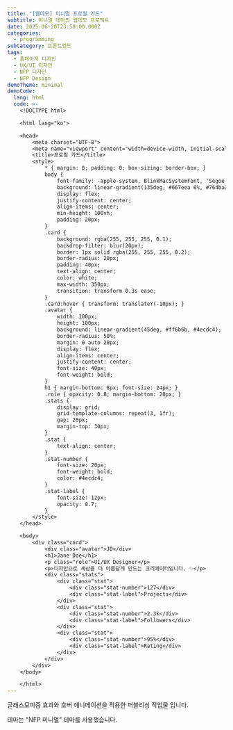 ```yaml
---
title: "[웹데모] 미니멀 프로필 카드"
subtitle: 미니멀 테마의 웹데모 프로젝트
date: 2025-06-20T23:50:00.000Z
categories:
  - programming
subCategory: 프론트엔드
tags:
  - 홈페이지 디자인
  - UX/UI 디자인
  - NFP 디자인
  - NFP Design
demoTheme: minimal
demoCode:
  lang: html
  code: >-
    <!DOCTYPE html>

    <html lang="ko">

    <head>
        <meta charset="UTF-8">
        <meta name="viewport" content="width=device-width, initial-scale=1.0">
        <title>프로필 카드</title>
        <style>
            * { margin: 0; padding: 0; box-sizing: border-box; }
            body {
                font-family: -apple-system, BlinkMacSystemFont, 'Segoe UI', sans-serif;
                background: linear-gradient(135deg, #667eea 0%, #764ba2 100%);
                display: flex;
                justify-content: center;
                align-items: center;
                min-height: 100vh;
                padding: 20px;
            }
            .card {
                background: rgba(255, 255, 255, 0.1);
                backdrop-filter: blur(20px);
                border: 1px solid rgba(255, 255, 255, 0.2);
                border-radius: 20px;
                padding: 40px;
                text-align: center;
                color: white;
                max-width: 350px;
                transition: transform 0.3s ease;
            }
            .card:hover { transform: translateY(-10px); }
            .avatar {
                width: 100px;
                height: 100px;
                background: linear-gradient(45deg, #ff6b6b, #4ecdc4);
                border-radius: 50%;
                margin: 0 auto 20px;
                display: flex;
                align-items: center;
                justify-content: center;
                font-size: 40px;
                font-weight: bold;
            }
            h1 { margin-bottom: 8px; font-size: 24px; }
            .role { opacity: 0.8; margin-bottom: 20px; }
            .stats {
                display: grid;
                grid-template-columns: repeat(3, 1fr);
                gap: 20px;
                margin-top: 30px;
            }
            .stat {
                text-align: center;
            }
            .stat-number {
                font-size: 20px;
                font-weight: bold;
                color: #4ecdc4;
            }
            .stat-label {
                font-size: 12px;
                opacity: 0.7;
            }
        </style>
    </head>

    <body>
        <div class="card">
            <div class="avatar">JD</div>
            <h1>Jane Doe</h1>
            <p class="role">UI/UX Designer</p>
            <p>디자인으로 세상을 더 아름답게 만드는 크리에이터입니다. ✨</p>
            <div class="stats">
                <div class="stat">
                    <div class="stat-number">127</div>
                    <div class="stat-label">Projects</div>
                </div>
                <div class="stat">
                    <div class="stat-number">2.3k</div>
                    <div class="stat-label">Followers</div>
                </div>
                <div class="stat">
                    <div class="stat-number">95%</div>
                    <div class="stat-label">Rating</div>
                </div>
            </div>
        </div>
    </body>

    </html>
---
```

글래스모피즘 효과와 호버 애니메이션을 적용한 퍼블리싱 작업물 입니다.

테마는 "NFP 미니멀" 테마를 사용했습니다.
